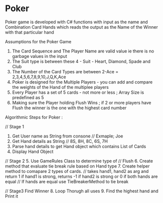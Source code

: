 # Poker
Poker game is developed with C# functions with input as the name and Combination Card Hands which reads the output as the Name of the Winner with that particular hand

Assumptions for the Poker Game
1. The Card Sequence and The Player Name are valid value ie there is no garbage values in the input
2. The Suit type is between these 4 - Suit - Heart, Diamond, Spade and Club
3. The Number of the Card Types are between 2-Ace = 2,3,4,5,6,7,8,9,10,J,Q,K,Ace
4. Poker is designed for the Multiple Players - you can add and compare the weights of the Hand of the multiplee players
5. Every Player has a set of 5 cards - not more or less ; Array Size is predefined as 5
6. Making sure the Player holding Flush Wins ; if 2 or more players have Flush the winner is the one with the highest card number

Algorithmic Steps for Poker :

// Stage 1
1. Get User name as String from consone // Exmaple; Joe
2. Get Hand details as String // 8S, 8H, 8C, 6S, 7H
3. Parse hand details to get Hand object which contains List of Cards
4. Display Hand Object 


// Stage 2
5. Use GameRules Class to determine type of // Flush
6. Create method that evaluate tie break rule based on Hand type
7. Create helper method to comapare 2 types of cards. 
// takes hand1, hand2 as arg and return 1 if hand1 is strong, returns -1 if hand2 is strong or 0 if both hands are equal 
// If hands are equal use TieBreakerMethod to tie break


// Stage3 Find Winner
8. Loop Thorugh all uses
9. Find the highest hand and Print it
